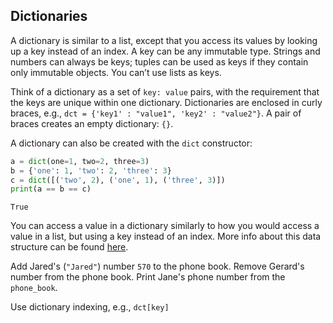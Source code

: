## Dictionaries

A dictionary is similar to a list, except that you access its values by looking up a 
key instead of an index. A key can be any immutable type. Strings and numbers can 
always be keys; tuples can be used as keys if they contain only immutable objects. 
You can’t use lists as keys. 

Think of a dictionary as a set of <code>key: value</code> pairs, with the requirement 
that the keys are unique within one dictionary. Dictionaries are enclosed 
in curly braces, e.g., `dct = {'key1' : "value1", 'key2' : "value2"}`. A pair of 
braces creates an empty dictionary: `{}`.  

A dictionary can also be created with the `dict` constructor:
```python
a = dict(one=1, two=2, three=3)
b = {'one': 1, 'two': 2, 'three': 3}
c = dict([('two', 2), ('one', 1), ('three', 3)])
print(a == b == c)
```
```text
True
```

You can access a value in a dictionary similarly to how you would access a value in a list,
but using a key instead of an index. More info about this data structure can be found 
<a href="https://docs.python.org/3/tutorial/datastructures.html#dictionaries">here</a>.

Add Jared's (`"Jared"`) number `570` to the phone book.
Remove Gerard's number from the phone book.
Print Jane's phone number from the `phone_book`.  

<div class='hint'>Use dictionary indexing, e.g., <code>dct[key]</code></div>
